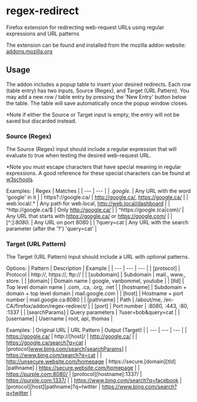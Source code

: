 # regex-redirect
Firefox extension for redirecting web-request URLs using regular expressions and URL patterns

The extension can be found and installed from the mozilla addon website: [addons.mozilla.org](https://addons.mozilla.org/en-CA/firefox/addon/regex-redirect/)

## Usage
The addon includes a popup table to insert your desired redirects. 
Each row (table entry) has two inputs, Source (Regex), and Target (URL Pattern).
You may add a new row / table entry by pressing the 'New Entry' button below the table.
The table will save automatically once the popup window closes.

*Note if either the Source or Target input is empty, the entry will not be saved but discarded instead.

### Source (Regex)
The Source (Regex) input should include a regular expression that will evaluate to true when testing the desired web-request URL.

*Note you must escape characters that have special meaning in regular expressions. A good reference for these special characters can be found at [w3schools](https://www.w3schools.com/jsref/jsref_obj_regexp.asp).

Examples:
| Regex                      | Matches                                                            |
| ---                        | ---                                                                |
| .*google.*                 | Any URL with the word 'google' in it                               |
| https?://google\.ca/       | http://google.ca/, https://google.ca/                              |
| web\.local/.*              | Any path for web.local, http://web.local/dashboard                 |
| ^http://google\.ca/$       | Only http://google.ca/                                             |
| ^https://google\.(ca|com)/ | Any URL that starts with https://google.ca/ or https://google.com/ |
| [^:]*:8080.*               | Any URL on port 8080                                               |
| \?query=cat                | Any URL with the search parameter (after the '?') 'query=cat'      |

### Target (URL Pattern)
The Target (URL Pattern) input should include a URL with optional patterns.

Options:
| Pattern        | Description                           | Example                                         |
| ---            | ---                                   | ---                                             |
| [protocol]     | Protocol                              | http://, https://, ftp://                       |
| [subdomain]    | Subdomain                             | mail., www., store.                             |
| [domain]       | Domain name                           | google, vanbommel, youtube                      |
| [tld]          | Top level domain name                 | .com, .ca, .org, .net                           |
| [hostname]     | Subdomain + domain + top level domain | mail.google.com                                 |
| [host]         | Hostname + port number                | mail.google.ca:8080                             |
| [pathname]     | Path                                  | /about/me, /en-CA/firefox/addon/regex-redirect/ |
| [port]         | Port number                           | :8080, :443, :80, :1337                         |
| [searchParams] | Query parameters                      | ?user=bob&query=cat                             |
| [username]     | Username                              | root, api, thomas                               |

Examples:
| Original URL                           | URL Pattern                                 | Output (Target)                       |
| ---                                    | ---                                         | ---                                   |
| https://google.ca/                     | http://[host]/                              | http://google.ca/                     |
| https://google.ca/search?q=cat         | [protocol]www.bing.com/search[searchParams] | https://www.bing.com/search?q=cat     |
| http://unsecure.website.com/homepage   | https://secure.[domain][tld][pathname]      | https://secure.website.com/homepage   |
| https://purple.com:8080/               | [protocol][hostname]:1337/                  | https://purple.com:1337/              |
| https://www.bing.com/search?q=facebook | [protocol][host][pathname]?q=twitter        | https://www.bing.com/search?q=twitter |
